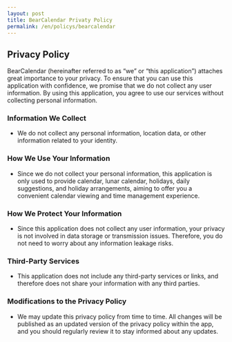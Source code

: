 ```yaml
---
layout: post
title: BearCalendar Privaty Policy
permalink: /en/policys/bearcalendar
---
```


## Privacy Policy

BearCalendar (hereinafter referred to as “we” or “this application”) attaches great importance to your privacy. To ensure that you can use this application with confidence, we promise that we do not collect any user information. By using this application, you agree to use our services without collecting personal information.

### Information We Collect
- We do not collect any personal information, location data, or other information related to your identity.

### How We Use Your Information
- Since we do not collect your personal information, this application is only used to provide calendar, lunar calendar, holidays, daily suggestions, and holiday arrangements, aiming to offer you a convenient calendar viewing and time management experience.

### How We Protect Your Information
- Since this application does not collect any user information, your privacy is not involved in data storage or transmission issues. Therefore, you do not need to worry about any information leakage risks.

### Third-Party Services
- This application does not include any third-party services or links, and therefore does not share your information with any third parties.

### Modifications to the Privacy Policy
- We may update this privacy policy from time to time. All changes will be published as an updated version of the privacy policy within the app, and you should regularly review it to stay informed about any updates.

